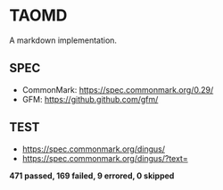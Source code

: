 # TAOMD

A markdown implementation.

## SPEC

- CommonMark: https://spec.commonmark.org/0.29/
- GFM: https://github.github.com/gfm/

## TEST

- https://spec.commonmark.org/dingus/
- https://spec.commonmark.org/dingus/?text=

**471 passed, 169 failed, 9 errored, 0 skipped**
